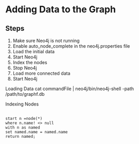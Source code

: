 # Adding Data to the Graph

## Steps

1. Make sure Neo4j is not running
2. Enable auto_node_complete in the neo4j.properties file
3. Load the initial data
4. Start Neo4j
5. Index the nodes
6. Stop Neo4j
7. Load more connected data
8. Start Neo4j 


Loading Data
cat commandFile | neo4j/bin/neo4j-shell -path /path/to/graphf.db

Indexing Nodes

<pre> <code>
start n =node(*)
where n.name! <> null
with n as named
set named.name = named.name
return named;
</pre> </code>
